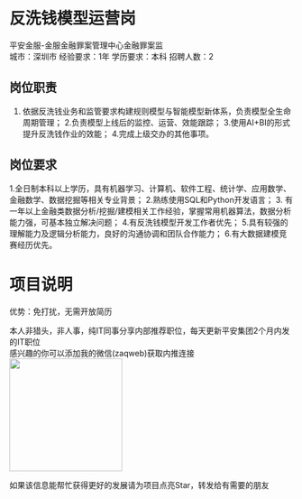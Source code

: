 # 反洗钱模型运营岗
平安金服-金服金融罪案管理中心金融罪案监  
城市：深圳市 经验要求：1年 学历要求：本科  招聘人数：2

## 岗位职责
1. 依据反洗钱业务和监管要求构建规则模型与智能模型新体系，负责模型全生命周期管理；
 2.负责模型上线后的监控、运营、效能跟踪； 
 3.使用AI+BI的形式提升反洗钱作业的效能；
 4.完成上级交办的其他事项。

## 岗位要求
1.全日制本科以上学历，具有机器学习、计算机、软件工程、统计学、应用数学、金融数学、数据挖掘等相关专业背景； 
 2.熟练使用SQL和Python开发语言；
 3. 有一年以上金融类数据分析/挖掘/建模相关工作经验，掌握常用机器算法，数据分析能力强，可基本独立解决问题；
 4.有反洗钱模型开发工作者优先；
 5.具有较强的理解能力及逻辑分析能力，良好的沟通协调和团队合作能力；
 6.有大数据建模竞赛经历优先。

# 项目说明

优势：免打扰，无需开放简历

本人非猎头，非人事，纯IT同事分享内部推荐职位，每天更新平安集团2个月内发的IT职位  
感兴趣的你可以添加我的微信(zaqweb)获取内推连接  
<img src="https://github.com/zaqweb/PA-IT-JOBS/blob/master/WechatICode.jpeg"  height="200" width="200">

如果该信息能帮忙获得更好的发展请为项目点亮Star，转发给有需要的朋友




